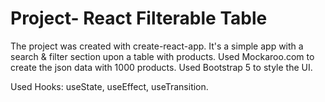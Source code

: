 # Project- React Filterable Table

The project was created with create-react-app. It's a simple app with a search & filter section upon a  table with products.
Used Mockaroo.com to create the json data with 1000 products.
Used Bootstrap 5 to style the UI.

Used Hooks: useState, useEffect, useTransition.




